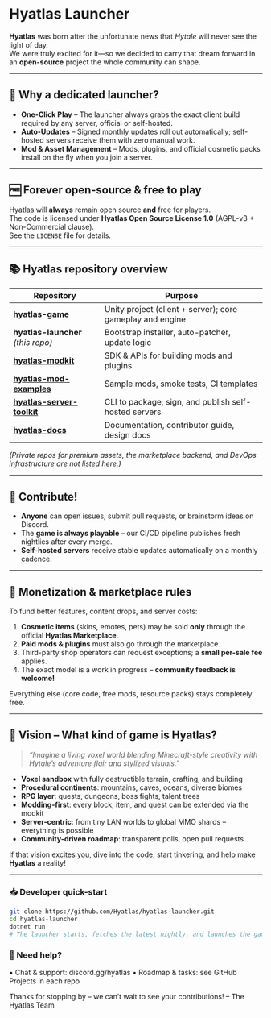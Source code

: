 # Hyatlas Launcher

**Hyatlas** was born after the unfortunate news that *Hytale* will never see the light of day.  
We were truly excited for it—so we decided to carry that dream forward in an **open-source** project the whole community can shape.

---

## 🚀 Why a dedicated launcher?

- **One-Click Play** – The launcher always grabs the exact client build required by any server, official or self-hosted.  
- **Auto-Updates** – Signed monthly updates roll out automatically; self-hosted servers receive them with zero manual work.  
- **Mod & Asset Management** – Mods, plugins, and official cosmetic packs install on the fly when you join a server.

---

## 🆓 Forever open-source & free to play

Hyatlas will **always** remain open source **and** free for players.  
The code is licensed under **Hyatlas Open Source License 1.0** (AGPL-v3 + Non-Commercial clause).  
See the `LICENSE` file for details.

---

## 📚 Hyatlas repository overview

| Repository | Purpose |
|------------|---------|
| **[hyatlas-game](https://github.com/Hyatlas/hyatlas-game)** | Unity project (client + server); core gameplay and engine |
| **hyatlas-launcher** *(this repo)* | Bootstrap installer, auto-patcher, update logic |
| **[hyatlas-modkit](https://github.com/Hyatlas/hyatlas-modkit)** | SDK & APIs for building mods and plugins |
| **[hyatlas-mod-examples](https://github.com/Hyatlas/hyatlas-mod-examples)** | Sample mods, smoke tests, CI templates |
| **[hyatlas-server-toolkit](https://github.com/Hyatlas/hyatlas-server-toolkit)** | CLI to package, sign, and publish self-hosted servers |
| **[hyatlas-docs](https://github.com/Hyatlas/hyatlas-docs)** | Documentation, contributor guide, design docs |

*(Private repos for premium assets, the marketplace backend, and DevOps infrastructure are not listed here.)*

---

## 🤝 Contribute!

- **Anyone** can open issues, submit pull requests, or brainstorm ideas on Discord.  
- The **game is always playable** – our CI/CD pipeline publishes fresh nightlies after every merge.  
- **Self-hosted servers** receive stable updates automatically on a monthly cadence.

---

## 💎 Monetization & marketplace rules

To fund better features, content drops, and server costs:

1. **Cosmetic items** (skins, emotes, pets) may be sold **only** through the official **Hyatlas Marketplace**.  
2. **Paid mods & plugins** must also go through the marketplace.  
3. Third-party shop operators can request exceptions; a **small per-sale fee** applies.  
4. The exact model is a work in progress – **community feedback is welcome!**

Everything else (core code, free mods, resource packs) stays completely free.

---

## 🌄 Vision – What kind of game is Hyatlas?

> *“Imagine a living voxel world blending Minecraft-style creativity with Hytale’s adventure flair and stylized visuals.”*

- **Voxel sandbox** with fully destructible terrain, crafting, and building  
- **Procedural continents**: mountains, caves, oceans, diverse biomes  
- **RPG layer**: quests, dungeons, boss fights, talent trees  
- **Modding-first**: every block, item, and quest can be extended via the modkit  
- **Server-centric**: from tiny LAN worlds to global MMO shards – everything is possible  
- **Community-driven roadmap**: transparent polls, open pull requests

If that vision excites you, dive into the code, start tinkering, and help make **Hyatlas** a reality!

---

### 📥 Developer quick-start

```bash
git clone https://github.com/Hyatlas/hyatlas-launcher.git
cd hyatlas-launcher
dotnet run
# The launcher starts, fetches the latest nightly, and launches the game
```

### 💬 Need help?

• Chat & support: discord.gg/hyatlas
• Roadmap & tasks: see GitHub Projects in each repo


Thanks for stopping by – we can’t wait to see your contributions!
– The Hyatlas Team
